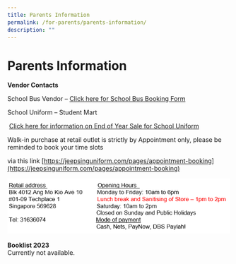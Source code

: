 ```yaml
---
title: Parents Information
permalink: /for-parents/parents-information/
description: ""
---
```

# **Parents Information**

**Vendor Contacts**

School Bus Vendor – [Click here for School Bus Booking Form](/files/Peh-Bus-Transport-Letter-2022.pdf)

School Uniform – Student Mart

 [Click here for information on End of Year Sale for School Uniform](https://jeepsinguniform.com/collections/pasir-ris-primary-school)

Walk-in purchase at retail outlet is strictly by Appointment only, please be reminded to book your time slots

via this link [https://jeepsinguniform.com/pages/appointment-booking](https://jeepsinguniform.com/pages/appointment-booking)

![](/images/School-Uniform-1.png)

**Booklist 2023**    
Currently not available.